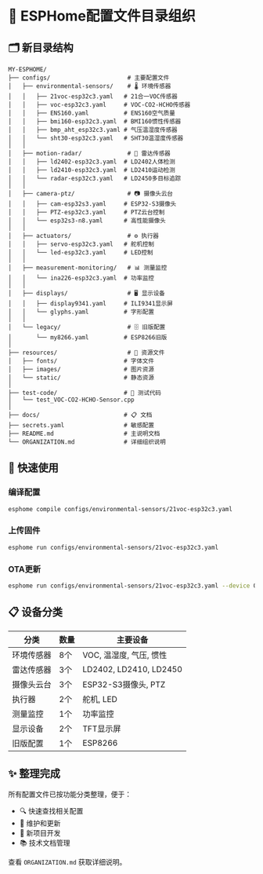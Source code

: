 # 📂 ESPHome配置文件目录组织

## 🗂️ 新目录结构

```
MY-ESPHOME/
├── configs/                      # 主要配置文件
│   ├── environmental-sensors/    # 🌡️ 环境传感器
│   │   ├── 21voc-esp32c3.yaml   # 21合一VOC传感器
│   │   ├── voc-esp32c3.yaml     # VOC-CO2-HCHO传感器  
│   │   ├── ENS160.yaml          # ENS160空气质量
│   │   ├── bmi160-esp32c3.yaml  # BMI160惯性传感器
│   │   ├── bmp_aht_esp32c3.yaml # 气压温湿度传感器
│   │   └── sht30-esp32c3.yaml   # SHT30温湿度传感器
│   │
│   ├── motion-radar/             # 📡 雷达传感器
│   │   ├── ld2402-esp32c3.yaml  # LD2402人体检测
│   │   ├── ld2410-esp32c3.yaml  # LD2410运动检测
│   │   └── radar-esp32c3.yaml   # LD2450多目标追踪
│   │
│   ├── camera-ptz/               # 📷 摄像头云台
│   │   ├── cam-esp32s3.yaml     # ESP32-S3摄像头
│   │   ├── PTZ-esp32c3.yaml     # PTZ云台控制
│   │   └── esp32s3-n8.yaml      # 高性能摄像头
│   │
│   ├── actuators/                # ⚙️ 执行器
│   │   ├── servo-esp32c3.yaml   # 舵机控制
│   │   └── led-esp32c3.yaml     # LED控制
│   │
│   ├── measurement-monitoring/   # 📊 测量监控  
│   │   └── ina226-esp32c3.yaml  # 功率监控
│   │
│   ├── displays/                 # 🖥️ 显示设备
│   │   ├── display9341.yaml     # ILI9341显示屏
│   │   └── glyphs.yaml          # 字形配置
│   │
│   └── legacy/                   # 🗄️ 旧版配置
│       └── my8266.yaml          # ESP8266旧版
│
├── resources/                    # 📁 资源文件
│   ├── fonts/                   # 字体文件
│   ├── images/                  # 图片资源  
│   └── static/                  # 静态资源
│
├── test-code/                   # 🧪 测试代码
│   └── test_VOC-CO2-HCHO-Sensor.cpp
│
├── docs/                        # 📋 文档
├── secrets.yaml                 # 敏感配置
├── README.md                    # 主说明文档
└── ORGANIZATION.md              # 详细组织说明
```

## 🚀 快速使用

### 编译配置
```bash
esphome compile configs/environmental-sensors/21voc-esp32c3.yaml
```

### 上传固件  
```bash
esphome run configs/environmental-sensors/21voc-esp32c3.yaml
```

### OTA更新
```bash
esphome run configs/environmental-sensors/21voc-esp32c3.yaml --device OTA
```

## 📋 设备分类

| 分类 | 数量 | 主要设备 |
|------|------|----------|
| 环境传感器 | 8个 | VOC, 温湿度, 气压, 惯性 |
| 雷达传感器 | 3个 | LD2402, LD2410, LD2450 |
| 摄像头云台 | 3个 | ESP32-S3摄像头, PTZ |
| 执行器 | 2个 | 舵机, LED |
| 测量监控 | 1个 | 功率监控 |
| 显示设备 | 2个 | TFT显示屏 |
| 旧版配置 | 1个 | ESP8266 |

## ✨ 整理完成

所有配置文件已按功能分类整理，便于：
- 🔍 快速查找相关配置
- 📝 维护和更新
- 🚀 新项目开发  
- 📚 技术文档管理

查看 `ORGANIZATION.md` 获取详细说明。
